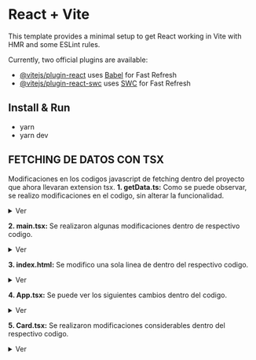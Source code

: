 # React + Vite

This template provides a minimal setup to get React working in Vite with HMR and some ESLint rules.

Currently, two official plugins are available:

- [@vitejs/plugin-react](https://github.com/vitejs/vite-plugin-react/blob/main/packages/plugin-react/README.md) uses [Babel](https://babeljs.io/) for Fast Refresh
- [@vitejs/plugin-react-swc](https://github.com/vitejs/vite-plugin-react-swc) uses [SWC](https://swc.rs/) for Fast Refresh

## Install & Run
- yarn 
- yarn dev

##  FETCHING DE DATOS CON TSX
Modificaciones en los codigos javascript de fetching dentro del proyecto que ahora llevaran extension tsx.
**1. getData.ts:**
Como se puede observar, se realizo modificaciones en el codigo, sin alterar la funcionalidad.
<details>
<summary>Ver</summary>

```ts
(async () => {

  const productId = Math.floor(Math.random() * 100) + 1;

  const url = `https://dummyjson.com/products/${productId}`;

  const response = await fetch(url);

  const data = await response.json();

  console.log(data);
})();
```
</details>

**2. main.tsx:**
Se realizaron algunas modificaciones dentro de respectivo codigo.
<details>
<summary>Ver</summary>

```tsx
import React from 'react';
import ReactDOM from 'react-dom/client';
import App from './App';
import './index.css';

const rootElement = document.getElementById('root');

const root = ReactDOM.createRoot(rootElement as HTMLElement);
root.render(
  <React.StrictMode>
    <App />
  </React.StrictMode>
);
```
* Se importa React desde react. 
* Se importa createRoot desde react-dom/lient para su determinado uso.
* Se utiliza el ooperadr (!) en document.getElementById('root')! para indicar que el elemento con ID "root" siempre estará presente en el DOM y nunca será nulo.
</details>

**3. index.html:**
Se modifico una sola linea de dentro del respectivo codigo.
<details>
<summary>Ver</summary>

```html
<!doctype html>
<html lang="en">
  <head>
    <meta charset="UTF-8" />
    <link rel="icon" type="image/svg+xml" href="/vite.svg" />
    <meta name="viewport" content="width=device-width, initial-scale=1.0" />
    <title>Vite + React</title>
  </head>
  <body>
    <div id="root"></div>
    <script type="module" src="/src/main.tsx"></script>
  </body>
</html>
```
* se modifico en la linea del script ya que main ya no tendria la extension de jsx sino tsx.
</details>

**4. App.tsx:**
Se puede ver los siguientes cambios dentro del codigo.
<details>
<summary>Ver</summary>

```tsx
import React from 'react';
import './App.css';
import './async/services/getData';
import Card from './ui/components/Card';

function App(){

  return (
    <>
      <h2>LAB DATA - FETCHING</h2>
      <Card />
    </>
  );
};

export default App;
```
* Se exporto React.
</details>

**5. Card.tsx:**
Se realizaron modificaciones considerables dentro del respectivo codigo.
<details>
<summary>Ver</summary>

```tsx
import React, { useEffect, useState } from "react";
import "./Card.css";

interface Product {
  title: string;
  description: string;
  price: number;
}

const Card = () => {
  const [product, setProduct] = useState({ title: "", description: "", price: 0 });

  useEffect(() => {
    fetch(`https://dummyjson.com/products/2`)
      .then((res) => res.json())
      .then((data: Product) => setProduct(data));
  }, []);

  return (
    <div className="card-container">
      <p className="card-title">{product.title}</p>
      <p className="card-description">Descripcion: {product.description}</p>
      <p className="card-price">USD$: {product.price}</p>
    </div>
  );
};

export default Card;
```
* Se exporto React.
* import React, { useEffect, useState } from "react";: Importa las funcionalidades de React que se utilizarán en el componente.
* interface Product { ... }: Define una interfaz Product que describe la estructura de un producto con propiedades como title, description y price.
</details>